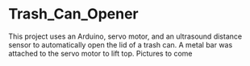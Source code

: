 # Trash_Can_Opener
This project uses an Arduino, servo motor, and an ultrasound distance sensor to automatically open the lid of a trash can. A metal bar was attached to the servo motor to lift top. Pictures to come
